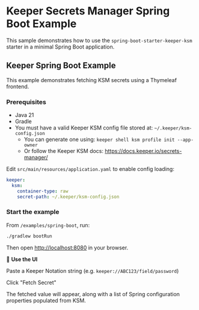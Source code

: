 # Keeper Secrets Manager Spring Boot Example

This sample demonstrates how to use the `spring-boot-starter-keeper-ksm` starter
in a minimal Spring Boot application.

## Keeper Spring Boot Example

This example demonstrates fetching KSM secrets using a Thymeleaf frontend.

### Prerequisites

- Java 21
- Gradle
- You must have a valid Keeper KSM config file stored at:
  `~/.keeper/ksm-config.json`
  - You can generate one using:
    `keeper shell ksm profile init --app-owner`
  - Or follow the Keeper KSM docs:
    https://docs.keeper.io/secrets-manager/

Edit `src/main/resources/application.yaml` to enable config loading:

```yaml
keeper:
  ksm:
    container-type: raw
    secret-path: ~/.keeper/ksm-config.json
```

### Start the example

From `/examples/spring-boot`, run:

```bash
./gradlew bootRun
```

Then open <http://localhost:8080> in your browser.

🔎 **Use the UI**

Paste a Keeper Notation string (e.g. `keeper://ABC123/field/password`)

Click "Fetch Secret"

The fetched value will appear, along with a list of Spring configuration
properties populated from KSM.
